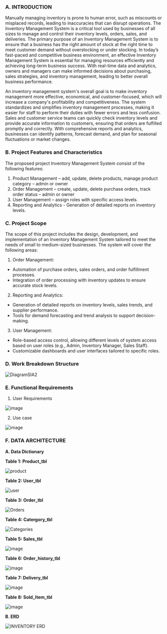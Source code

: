 ### A. INTRODUCTION

Manually managing inventory is prone to human error, such as miscounts or misplaced records, leading to inaccuracies that can disrupt operations. The Inventory Management System is a critical tool used by businesses of all sizes to manage and control their inventory levels, orders, sales, and deliveries. The primary purpose of an Inventory Management System is to ensure that a business has the right amount of stock at the right time to meet customer demand without overstocking or under stocking. In today’s fast-paced and competitive business environment, an effective Inventory Management System is essential for managing resources efficiently and achieving long-term business success. With real-time data and analytics, owners and managers can make informed decisions about purchasing, sales strategies, and inventory management, leading to better overall business performance. 

An inventory management system's overall goal is to make inventory management more effective, economical, and customer-focused, which will increase a company's profitability and competitiveness. The system standardizes and simplifies inventory management processes, making it easier for staff to perform their duties with fewer errors and less confusion. Sales and customer service teams can quickly check inventory levels and provide accurate information to customers, ensuring that orders are fulfilled promptly and correctly. With comprehensive reports and analytics, businesses can identify patterns, forecast demand, and plan for seasonal fluctuations or market changes.



### B. Project Features and Characteristics

The proposed project Inventory Management System consist of the following features: 
1.	Product Management – add, update, delete products, manage product category – admin or owner
2.	Order Management – create, update, delete purchase orders, track order status – admin or owner
3.	User Management – assign roles with specific access levels.
4.	Reporting and Analytics - Generation of detailed reports on inventory levels.

### C. Project Scope

The scope of this project includes the design, development, and implementation of an Inventory Management System tailored to meet the needs of small to medium-sized businesses. The system will cover the following areas:

1. Order Management:
- Automation of purchase orders, sales orders, and order fulfillment processes.
- Integration of order processing with inventory updates to ensure accurate stock levels.

2. Reporting and Analytics:
- Generation of detailed reports on inventory levels, sales trends, and supplier performance.
- Tools for demand forecasting and trend analysis to support decision-making.

3. User Management:
- Role-based access control, allowing different levels of system access based on user roles (e.g., Admin, Inventory Manager, Sales Staff).
- Customizable dashboards and user interfaces tailored to specific roles.


### D. Work Breakdown Structure


![DiagramSIA2](https://github.com/user-attachments/assets/9a5539e5-9dcf-49a5-b4e0-52eb0fc2cf32)




### E. Functional Requirements

1. User Requirements

![image](https://github.com/user-attachments/assets/f76f4054-7745-4ab5-b8b7-df9a97f4b5d4)

2. Use case
 
![image](https://github.com/user-attachments/assets/ac9b919b-3d91-4959-82c8-aa698022165a)




### F. DATA ARCHITECTURE
**A. Data Dictionary**

**Table 1: Product_tbl**

![product](https://github.com/user-attachments/assets/54a1f20a-1993-4be1-8c62-692c06d8c520)

**Table 2: User_tbl**

![user](https://github.com/user-attachments/assets/ce72ebe0-ca3c-40c1-a3e2-2ff394aa584e)


**Table 3: Order_tbl**

![Orders](https://github.com/user-attachments/assets/3f209153-6026-46e1-ae14-4d4e2bde3cff)

**Table 4: Catergory_tbl**

![Categories](https://github.com/user-attachments/assets/46623262-d3cb-4e46-b72a-768c5878d2c2)

**Table 5: Sales_tbl**

![image](https://github.com/user-attachments/assets/1744020b-b59a-4f76-8c16-6ab123cc6722)


**Table 6: Order_history_tbl**

![image](https://github.com/user-attachments/assets/ea51beab-2b3e-42dd-86fd-d2876723bcd0)


**Table 7: Delivery_tbl**

![image](https://github.com/user-attachments/assets/2330ed74-dbda-4d0f-af7b-9422f3a8f3e6)

**Table 8: Sold_Item_tbl**

![image](https://github.com/user-attachments/assets/6f6fcfcc-85e2-4f39-9c3c-7cec973b8d54)




**B. ERD**

![INVENTORY ERD](https://github.com/user-attachments/assets/ecf2f168-8454-46a6-bcf0-b6bc2cbbf449)

